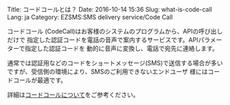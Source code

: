 Title: コードコールとは？
Date: 2016-10-14 15:36
Slug: what-is-code-call
Lang: ja
Category: EZSMS:SMS delivery service/Code Call

コードコール (CodeCall)はお客様のシステムのプログラムから、APIの呼び出しだけで 指定した認証コードを電話の音声で案内するサービスです。APIパラメーターで指定した認証コードを 動的に音声に変換し、電話で宛先に連絡します。

通常では認証用などのコードをショートメッセージ(SMS)で送信する場合が多いですが、受信側の環境により、SMSのご利用できないエンドユーザ 様にはコードコールが最適です。

詳細は[コードコールについて](https://www.ezsms.biz/ja/faq/codecall/)をご参考ください。